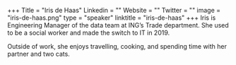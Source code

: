 +++
Title = "Iris de Haas"
Linkedin = ""
Website = ""
Twitter = ""
image = "iris-de-haas.png"
type = "speaker"
linktitle = "iris-de-haas"
+++
Iris is Engineering Manager of the data team at ING’s Trade department. She used to be a social worker and made the switch to IT in 2019. 

Outside of work, she enjoys travelling, cooking, and spending time with her partner and two cats.
